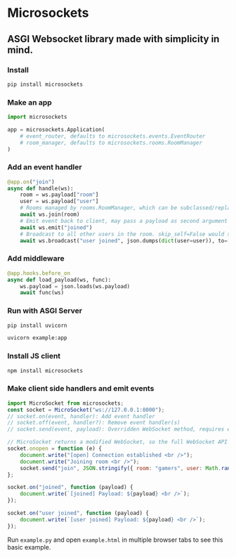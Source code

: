 # Microsockets

## ASGI Websocket library made with simplicity in mind.

### Install
```bash
pip install microsockets
```

### Make an app
```python
import microsockets

app = microsockets.Application(
    # event_router, defaults to microsockets.events.EventRouter
    # room_manager, defaults to microsockets.rooms.RoomManager
)
```

### Add an event handler
```python
@app.on("join")
async def handle(ws):
    room = ws.payload["room"]
    user = ws.payload["user"]
    # Rooms managed by rooms.RoomManager, which can be subclassed/replaced
    await ws.join(room)
    # Emit event back to client, may pass a payload as second argument
    await ws.emit("joined")
    # Broadcast to all other users in the room. skip_self=False would send it to current client as well.
    await ws.broadcast("user joined", json.dumps(dict(user=user)), to=[room])
```

### Add middleware
```python
@app.hooks.before_on
async def load_payload(ws, func):
    ws.payload = json.loads(ws.payload)
    await func(ws)
```

### Run with ASGI Server
```bash
pip install uvicorn
```

```bash
uvicorn example:app
```

### Install JS client
```bash
npm install microsockets
```

### Make client side handlers and emit events
```javascript
import MicroSocket from microsockets;
const socket = MicroSocket("ws://127.0.0.1:8000");
// socket.on(event, handler): Add event handler
// socket.off(event, handler?): Remove event handler(s)
// socket.send(event, payload): Overridden WebSocket method, requires event. Payload defaults to "".

// MicroSocket returns a modified WebSocket, so the full WebSocket API is still available.
socket.onopen = function (e) {
    document.write("[open] Connection established <br />");
    document.write("Joining room <br />");
    socket.send("join", JSON.stringify({ room: "gamers", user: Math.random() }));
};

socket.on("joined", function (payload) {
    document.write(`[joined] Payload: ${payload} <br />`);
});

socket.on("user joined", function (payload) {
    document.write(`[user joined] Payload: ${payload} <br />`);
});
```

Run `example.py` and open `example.html` in multiple browser tabs to see this basic example.
